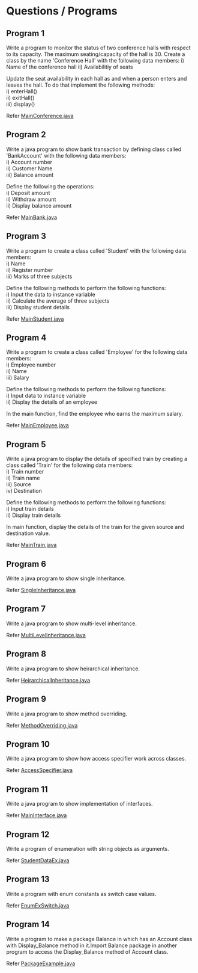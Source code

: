 # Questions / Programs

## Program 1

Write a program to monitor the status of two conference halls with respect to its capacity. The maximum seating/capacity of the hall is 30. Create a class by the name 'Conference Hall' with the following data members:
i) Name of the conference hall
ii) Availabilitiy of seats

Update the seat availability in each hall as and when a person enters and leaves the hall. To do that implement the following methods: </br>
i) enterHall() </br>
ii) exitHall() </br>
iii) display() </br>

Refer [MainConference.java](MainConference.java)

## Program 2

Write a java program to show bank transaction by defining class called 'BankAccount' with the following data members: </br>
i) Account number </br>
ii) Customer Name </br>
iii) Balance amount </br>

Define the following the operations: </br>
i) Deposit amount </br>
ii) Withdraw amount </br>
ii) Display balance amount </br>

Refer [MainBank.java](MainBank.java)

## Program 3

Write a program to create a class called 'Student' with the following data members: </br>
i) Name </br>
ii) Register number </br>
iii) Marks of three subjects </br>

Define the following methods to perform the following functions: </br>
i) Input the data to instance variable </br>
ii) Calculate the average of three subjects </br>
iii) Display student details </br>

Refer [MainStudent.java](MainStudent.java)

## Program 4

Write a program to create a class called 'Employee' for the following data members: </br>
i) Employee number </br>
ii) Name </br>
iii) Salary </br>

Define the following methods to perform the following functions: </br>
i) Input data to instance variable </br>
ii) Display the details of an employee </br>

In the main function, find the employee who earns the maximum salary.

Refer [MainEmployee.java](MainEmployee.java)

## Program 5

Write a java program to display the details of specified train by creating a class called 'Train' for the following data members: </br>
i) Train number </br>
ii) Train name </br>
iii) Source </br>
iv) Destination </br>

Define the following methods to perform the following functions: </br>
i) Input train details </br>
ii) Display train details </br>

In main function, display the details of the train for the given source and destination value.

Refer [MainTrain.java](MainTrain.java)

## Program 6

Write a java program to show single inheritance.

Refer [SingleInheritance.java](SingleInheritance.java)

## Program 7

Write a java program to show multi-level inheritance.

Refer [MultiLevelInheritance.java](MultiLevelInheritance.java)

## Program 8

Write a java program to show heirarchical inheritance.

Refer [HeirarchicalInheritance.java](HeirarchicalInheritance.java)

## Program 9

Write a java program to show method overriding.

Refer [MethodOverriding.java](MethodOverriding.java)

## Program 10

Write a java program to show how access specifier work across classes.

Refer [AccessSpecifier.java](AccessSpecifier.java)

## Program 11

Write a java program to show implementation of interfaces.

Refer [MainInterface.java](MainInterface.java)

## Program 12

Write a program of enumeration with string objects as arguments.

Refer [StudentDataEx.java](StudentDataEx.java)

## Program 13

Write a program with enum constants as switch case values.

Refer [EnumExSwitch.java](EnumExSwitch.java)

## Program 14

Write a program to make a package Balance in which has an Account class with
Display_Balance method in it.Import Balance package in another program to
access the Display_Balance method of Account class.

Refer [PackageExample.java](PackageExample.java)
